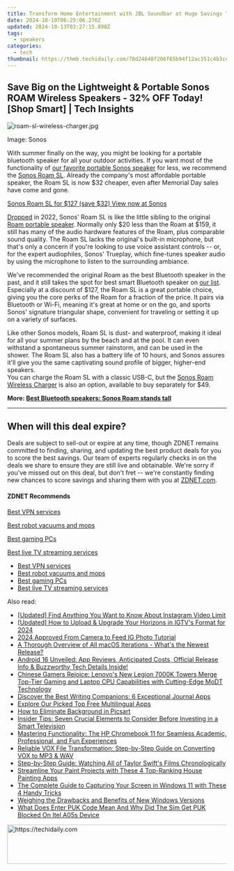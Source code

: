 ```yaml
---
title: Transform Home Entertainment with JBL Soundbar at Huge Savings This Prime Day – Expert Advice for Sharp Shoppers
date: 2024-10-10T06:25:06.276Z
updated: 2024-10-13T03:27:15.890Z
tags:
  - speakers
categories:
  - tech
thumbnail: https://thmb.techidaily.com/78d24648f206f65b94f12ac351c4b3ce727b02ece4c292665e0f6b95fb5f60be.jpg
---
```


## Save Big on the Lightweight & Portable Sonos ROAM Wireless Speakers - 32% OFF Today![Shop Smart] | Tech Insights

![roam-sl-wireless-charger.jpg](https://www.zdnet.com/a/img/resize/9df29a1abb7c74727e28002ea6b26cfa7380bcf2/2022/03/01/951ad7c6-9b22-40d4-bdff-ed2916ec5741/roam-sl-wireless-charger.jpg?auto=webp&precrop=4096,2300,x0,y247&width=1280)

Image: Sonos

With summer finally on the way, you might be looking for a portable bluetooth speaker for all your outdoor activities. If you want most of the functionality of [our favorite portable Sonos speaker](https://www.zdnet.com/home-and-office/home-entertainment/best-bluetooth-speakers/) for less, we recommend the [Sonos Roam SL](https://www.anrdoezrs.net/links/9041660/type/dlg/sid/zd-%5F%5FCOM%5FCLICK%5FID%5F%5F-dtp/https://www.sonos.com/en-us/shop/roam-sl). Already the company's most affordable portable speaker, the Roam SL is now $32 cheaper, even after Memorial Day sales have come and gone. 

[Sonos Roam SL for $127 (save $32) View now at Sonos](https://www.anrdoezrs.net/links/9041660/type/dlg/sid/zd-%5F%5FCOM%5FCLICK%5FID%5F%5F-dtp/https://www.sonos.com/en-us/shop/roam-sl)

[Dropped](https://www.zdnet.com/home-and-office/home-entertainment/sonos-roam-sl-drops-the-mic-with-a-159-price-tag-and-all-the-portability/) in 2022, Sonos' Roam SL is like the little sibling to the original [Roam portable speaker](https://www.anrdoezrs.net/links/9041660/type/dlg/sid/zd-%5F%5FCOM%5FCLICK%5FID%5F%5F-dtp/https://www.sonos.com/en-us/shop/roam). Normally only $20 less than the Roam at $159, it still has many of the audio hardware features of the Roam, plus comparable sound quality. The Roam SL lacks the original's built-in microphone, but that's only a concern if you're looking to use voice assistant controls -- or, for the expert audiophiles, Sonos' Trueplay, which fine-tunes speaker audio by using the microphone to listen to the surrounding ambiance. 

We've recommended the original Roam as the best Bluetooth speaker in the past, and it still takes the spot for best smart Bluetooth speaker on [our list](https://www.zdnet.com/home-and-office/home-entertainment/best-bluetooth-speakers/). Especially at a discount of $127, the Roam SL is a great portable choice, giving you the core perks of the Roam for a fraction of the price. It pairs via Bluetooth or Wi-Fi, meaning it's great at home or on the go, and sports Sonos' signature triangular shape, convenient for traveling or setting it up on a variety of surfaces. 

Like other Sonos models, Roam SL is dust- and waterproof, making it ideal for all your summer plans by the beach and at the pool. It can even withstand a spontaneous summer rainstorm, and can be used in the shower. The Roam SL also has a battery life of 10 hours, and Sonos assures it'll give you the same captivating sound profile of bigger, higher-end speakers.   
You can charge the Roam SL with a classic USB-C, but the [Sonos Roam Wireless Charger](https://www.anrdoezrs.net/links/9041660/type/dlg/sid/zd-%5F%5FCOM%5FCLICK%5FID%5F%5F-dtp/https://www.sonos.com/en-us/shop/roam-wireless-charger) is also an option, available to buy separately for $49.

**More: [Best Bluetooth speakers: Sonos Roam stands tall](https://www.zdnet.com/article/best-bluetooth-speakers/)**

---

## When will this deal expire?

Deals are subject to sell-out or expire at any time, though ZDNET remains committed to finding, sharing, and updating the best product deals for you to score the best savings. Our team of experts regularly checks in on the deals we share to ensure they are still live and obtainable. We're sorry if you've missed out on this deal, but don't fret -- we're constantly finding new chances to score savings and sharing them with you at [ZDNET.com](https://www.zdnet.com/). 

#### **ZDNET** Recommends

[Best VPN services](https://www.zdnet.com/article/best-vpn/ "Best VPN services")

[Best robot vacuums and mops](https://www.zdnet.com/article/best-robot-vacuum-mop/ "Best robot vacuums and mops")

[Best gaming PCs](https://www.zdnet.com/article/best-gaming-pc/ "Best gaming PCs")

[Best live TV streaming services](https://www.zdnet.com/article/best-live-tv-streaming-service/ "Best live TV streaming services")

* [Best VPN services](https://www.zdnet.com/article/best-vpn/ "Best VPN services")
* [Best robot vacuums and mops](https://www.zdnet.com/article/best-robot-vacuum-mop/ "Best robot vacuums and mops")
* [Best gaming PCs](https://www.zdnet.com/article/best-gaming-pc/ "Best gaming PCs")
* [Best live TV streaming services](https://www.zdnet.com/article/best-live-tv-streaming-service/ "Best live TV streaming services")

<ins class="adsbygoogle"
     style="display:block"
     data-ad-format="autorelaxed"
     data-ad-client="ca-pub-7571918770474297"
     data-ad-slot="1223367746"></ins>

<ins class="adsbygoogle"
     style="display:block"
     data-ad-client="ca-pub-7571918770474297"
     data-ad-slot="8358498916"
     data-ad-format="auto"
     data-full-width-responsive="true"></ins>

<span class="atpl-alsoreadstyle">Also read:</span>
<div><ul>
<li><a href="https://instagram-clips.techidaily.com/updated-find-anything-you-want-to-know-about-instagram-video-limit/"><u>[Updated] Find Anything You Want to Know About Instagram Video Limit</u></a></li>
<li><a href="https://instagram-clips.techidaily.com/updated-how-to-upload-and-upgrade-your-horizons-in-igtvs-format-for-2024/"><u>[Updated] How to Upload & Upgrade Your Horizons in IGTV's Format for 2024</u></a></li>
<li><a href="https://some-knowledge.techidaily.com/2024-approved-from-camera-to-feed-ig-photo-tutorial/"><u>2024 Approved From Camera to Feed IG Photo Tutorial</u></a></li>
<li><a href="https://techno-recovery.techidaily.com/a-thorough-overview-of-all-macos-iterations-whats-the-newest-release/"><u>A Thorough Overview of All macOS Iterations - What's the Newest Release?</u></a></li>
<li><a href="https://techno-recovery.techidaily.com/1722886280358-android-16-unveiled-app-reviews-anticipated-costs-official-release-info-and-buzzworthy-tech-details-inside/"><u>Android 16 Unveiled: App Reviews, Anticipated Costs, Official Release Info & Buzzworthy Tech Details Inside!</u></a></li>
<li><a href="https://hardware-updates.techidaily.com/chinese-gamers-rejoice-lenovos-new-legion-7000k-towers-merge-top-tier-gaming-and-laptop-cpu-capabilities-with-cutting-edge-modt-technology/"><u>Chinese Gamers Rejoice: Lenovo's New Legion 7000K Towers Merge Top-Tier Gaming and Laptop CPU Capabilities with Cutting-Edge MoDT Technology</u></a></li>
<li><a href="https://techno-recovery.techidaily.com/1722888626433-discover-the-best-writing-companions-6-exceptional-journal-apps/"><u>Discover the Best Writing Companions: 6 Exceptional Journal Apps</u></a></li>
<li><a href="https://techno-recovery.techidaily.com/explore-our-picked-top-free-multilingual-apps/"><u>Explore Our Picked Top Free Multilingual Apps</u></a></li>
<li><a href="https://extra-lessons.techidaily.com/how-to-eliminate-background-in-picsart/"><u>How to Eliminate Background in Picsart</u></a></li>
<li><a href="https://techno-recovery.techidaily.com/insider-tips-seven-crucial-elements-to-consider-before-investing-in-a-smart-television/"><u>Insider Tips: Seven Crucial Elements to Consider Before Investing in a Smart Television</u></a></li>
<li><a href="https://buynow-help.techidaily.com/mastering-functionality-the-hp-chromebook-11-for-seamless-academic-professional-and-fun-experiences/"><u>Mastering Functionality: The HP Chromebook 11 for Seamless Academic, Professional, and Fun Experiences</u></a></li>
<li><a href="https://discover-guides.techidaily.com/reliable-vox-file-transformation-step-by-step-guide-on-converting-vox-to-mp3-and-wav/"><u>Reliable VOX File Transformation: Step-by-Step Guide on Converting VOX to MP3 & WAV</u></a></li>
<li><a href="https://techno-recovery.techidaily.com/step-by-step-guide-watching-all-of-taylor-swifts-films-chronologically/"><u>Step-by-Step Guide: Watching All of Taylor Swift's Films Chronologically</u></a></li>
<li><a href="https://techno-recovery.techidaily.com/streamline-your-paint-projects-with-these-4-top-ranking-house-painting-apps/"><u>Streamline Your Paint Projects with These 4 Top-Ranking House Painting Apps</u></a></li>
<li><a href="https://techno-recovery.techidaily.com/the-complete-guide-to-capturing-your-screen-in-windows-11-with-these-4-handy-tricks/"><u>The Complete Guide to Capturing Your Screen in Windows 11 with These 4 Handy Tricks</u></a></li>
<li><a href="https://buynow-info.techidaily.com/weighing-the-drawbacks-and-benefits-of-new-windows-versions/"><u>Weighing the Drawbacks and Benefits of New Windows Versions</u></a></li>
<li><a href="https://sim-unlock.techidaily.com/what-does-enter-puk-code-mean-and-why-did-the-sim-get-puk-blocked-on-itel-a05s-device-by-drfone-android/"><u>What Does Enter PUK Code Mean And Why Did The Sim Get PUK Blocked On Itel A05s Device</u></a></li>
</ul></div>

<!-- affiliate ads begin -->
<a href="https://appsumo.8odi.net/c/5597632/2105882/7443" target="_top" id="2105882">
  <img src="//a.impactradius-go.com/display-ad/7443-2105882" border="0" alt="https://techidaily.com" width="728" height="90"/>
</a>
<img height="0" width="0" src="https://appsumo.8odi.net/i/5597632/2105882/7443" style="position:absolute;visibility:hidden;" border="0" />
<!-- affiliate ads end -->

